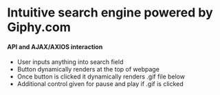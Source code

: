 # Intuitive search engine powered by Giphy.com 

#### API and AJAX/AXIOS interaction
* User inputs anything into search field
* Button dynamically renders at the top of webpage
* Once button is clicked it dynamically renders .gif file below 
* Additional control given for pause and play if .gif is clicked

